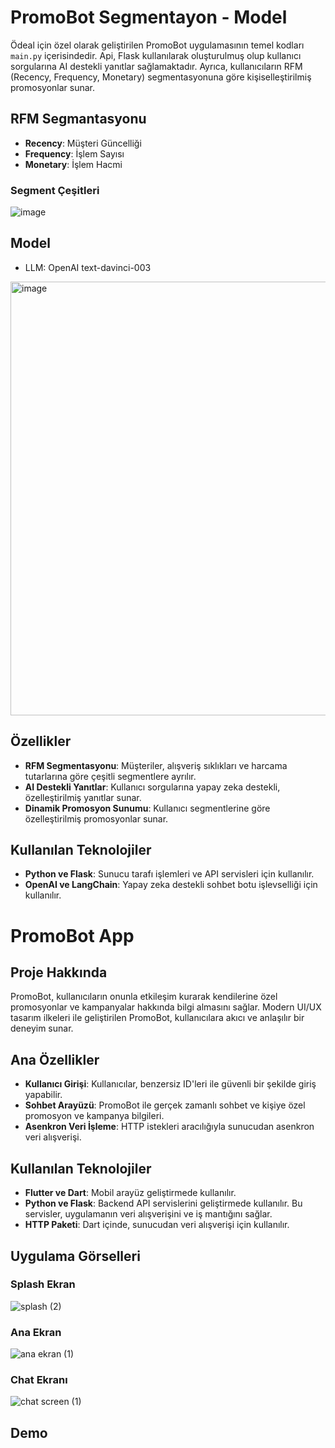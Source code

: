 # PromoBot Segmentayon - Model

Ödeal için özel olarak geliştirilen PromoBot uygulamasının temel kodları `main.py` içerisindedir. Api, Flask kullanılarak oluşturulmuş olup kullanıcı sorgularına AI destekli yanıtlar sağlamaktadır. Ayrıca, kullanıcıların RFM (Recency, Frequency, Monetary) segmentasyonuna göre kişiselleştirilmiş promosyonlar sunar.

## RFM Segmantasyonu 

- **Recency**: Müşteri Güncelliği
- **Frequency**: İşlem Sayısı
- **Monetary**: İşlem Hacmi

### Segment Çeşitleri  
![image](https://github.com/aydozy/Hackathon-OdealPromoBot/assets/104395137/2e13bebe-e33f-4a8b-ba18-e64600ef2b3f)

## Model 
- LLM: OpenAI  text-davinci-003
  
<img width="694" alt="image" src="https://github.com/aydozy/Hackathon-OdealPromoBot/assets/104395137/161a7032-2f9d-4bc1-a42e-fe03ac81010f">



## Özellikler
- **RFM Segmentasyonu**: Müşteriler, alışveriş sıklıkları ve harcama tutarlarına göre çeşitli segmentlere ayrılır.
- **AI Destekli Yanıtlar**: Kullanıcı sorgularına yapay zeka destekli, özelleştirilmiş yanıtlar sunar.
- **Dinamik Promosyon Sunumu**: Kullanıcı segmentlerine göre özelleştirilmiş promosyonlar sunar.

## Kullanılan Teknolojiler
- **Python ve Flask**: Sunucu tarafı işlemleri ve API servisleri için kullanılır.
- **OpenAI ve LangChain**: Yapay zeka destekli sohbet botu işlevselliği için kullanılır.



# PromoBot App
## Proje Hakkında 
PromoBot, kullanıcıların onunla etkileşim kurarak kendilerine özel promosyonlar ve kampanyalar hakkında bilgi almasını sağlar. Modern UI/UX tasarım ilkeleri ile geliştirilen PromoBot, kullanıcılara akıcı ve anlaşılır bir deneyim sunar.

## Ana Özellikler
- **Kullanıcı Girişi**: Kullanıcılar, benzersiz ID'leri ile güvenli bir şekilde giriş yapabilir.
- **Sohbet Arayüzü**: PromoBot ile gerçek zamanlı sohbet ve kişiye özel promosyon ve kampanya bilgileri.
- **Asenkron Veri İşleme**: HTTP istekleri aracılığıyla sunucudan asenkron veri alışverişi.

## Kullanılan Teknolojiler
- **Flutter ve Dart**: Mobil arayüz geliştirmede kullanılır.
- **Python ve Flask**: Backend API servislerini geliştirmede kullanılır. Bu servisler, uygulamanın veri alışverişini ve iş mantığını sağlar.
- **HTTP Paketi**: Dart içinde, sunucudan veri alışverişi için kullanılır.

## Uygulama Görselleri 

### Splash Ekran

![splash (2)](https://github.com/aydozy/Hackathon-OdealPromoBot/assets/104395137/541bda77-f13c-4223-9c0c-29f2322936dd)

### Ana Ekran 

![ana ekran (1)](https://github.com/aydozy/Hackathon-OdealPromoBot/assets/104395137/bb2db8cd-a8fe-4f66-8822-e6471e5e9495)

### Chat Ekranı

![chat screen (1)](https://github.com/aydozy/Hackathon-OdealPromoBot/assets/104395137/f2a394b4-dadb-4280-ba9b-8f0c2bb88742)

## Demo

[](https://github.com/aydozy/Hackathon-OdealPromoBot/assets/104395137/4a63ee1e-91e0-4b46-a3fc-5905b45b89dc)





